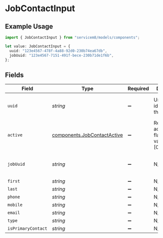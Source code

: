 # JobContactInput

## Example Usage

```typescript
import { JobContactInput } from "servicem8/models/components";

let value: JobContactInput = {
  uuid: "123e4567-478f-4a88-92d0-230b74ea67db",
  jobUuid: "123e4567-7151-491f-bece-230b71de1f6b",
};
```

## Fields

| Field                                                                      | Type                                                                       | Required                                                                   | Description                                                                | Example                                                                    |
| -------------------------------------------------------------------------- | -------------------------------------------------------------------------- | -------------------------------------------------------------------------- | -------------------------------------------------------------------------- | -------------------------------------------------------------------------- |
| `uuid`                                                                     | *string*                                                                   | :heavy_minus_sign:                                                         | Unique identifier for this record                                          | 123e4567-478f-4a88-92d0-230b74ea67db                                       |
| `active`                                                                   | [components.JobContactActive](../../models/components/jobcontactactive.md) | :heavy_minus_sign:                                                         | Record active/deleted flag.  Valid values are [0,1]                        |                                                                            |
| `jobUuid`                                                                  | *string*                                                                   | :heavy_minus_sign:                                                         | N/A                                                                        | 123e4567-7151-491f-bece-230b71de1f6b                                       |
| `first`                                                                    | *string*                                                                   | :heavy_minus_sign:                                                         | N/A                                                                        |                                                                            |
| `last`                                                                     | *string*                                                                   | :heavy_minus_sign:                                                         | N/A                                                                        |                                                                            |
| `phone`                                                                    | *string*                                                                   | :heavy_minus_sign:                                                         | N/A                                                                        |                                                                            |
| `mobile`                                                                   | *string*                                                                   | :heavy_minus_sign:                                                         | N/A                                                                        |                                                                            |
| `email`                                                                    | *string*                                                                   | :heavy_minus_sign:                                                         | N/A                                                                        |                                                                            |
| `type`                                                                     | *string*                                                                   | :heavy_minus_sign:                                                         | N/A                                                                        |                                                                            |
| `isPrimaryContact`                                                         | *string*                                                                   | :heavy_minus_sign:                                                         | N/A                                                                        |                                                                            |